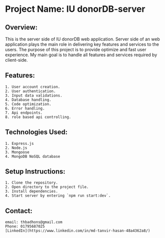 <h1>Project Name: IU donorDB-server</h1>

<h2>Overview:</h2>
    This is the server side of IU donorDB web application. Server side of an web application plays the main role in delivering key features and services to the users. The purpose of this project is to provide optimize and fast user experience. My main goal is to handle all features and services required by client-side.

<h2>Features:</h2>

    1. User account creation.
    2. User authentication.
    3. Input data validations.
    4. Database handling.
    5. Code optimization.
    6. Error handling.
    7. Api endpoints.
    8. role based api controlling.

<h2>Technologies Used:</h2>

    1. Express.js
    2. Node.js
    3. Mongoose
    4. MongoDB NoSQL database

<h2>Setup Instructions:</h2>

    1. Clone the repository.
    2. Open directory to the project file.
    3. Install dependencies.
    4. Start server by entering `npm run start:dev`.

<h2>Contact:</h2>

    email: thbadhons@gmail.com
    Phone: 01795687025
    [LinkedIn](https://www.linkedin.com/in/md-tanvir-hasan-48a4362a8/)
